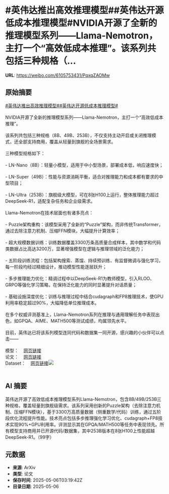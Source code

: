 # #英伟达推出高效推理模型##英伟达开源低成本推理模型#NVIDIA开源了全新的推理模型系列——Llama-Nemotron，主打一个“高效低成本推理”。该系列共包括三种规格（...

**URL**: https://weibo.com/6105753431/PqxqZAOMw

## 原始摘要

<a href="https://m.weibo.cn/search?containerid=231522type%3D1%26t%3D10%26q%3D%23%E8%8B%B1%E4%BC%9F%E8%BE%BE%E6%8E%A8%E5%87%BA%E9%AB%98%E6%95%88%E6%8E%A8%E7%90%86%E6%A8%A1%E5%9E%8B%23&amp;extparam=%23%E8%8B%B1%E4%BC%9F%E8%BE%BE%E6%8E%A8%E5%87%BA%E9%AB%98%E6%95%88%E6%8E%A8%E7%90%86%E6%A8%A1%E5%9E%8B%23" data-hide=""><span class="surl-text">#英伟达推出高效推理模型#</span></a><a href="https://m.weibo.cn/search?containerid=231522type%3D1%26t%3D10%26q%3D%23%E8%8B%B1%E4%BC%9F%E8%BE%BE%E5%BC%80%E6%BA%90%E4%BD%8E%E6%88%90%E6%9C%AC%E6%8E%A8%E7%90%86%E6%A8%A1%E5%9E%8B%23&amp;extparam=%23%E8%8B%B1%E4%BC%9F%E8%BE%BE%E5%BC%80%E6%BA%90%E4%BD%8E%E6%88%90%E6%9C%AC%E6%8E%A8%E7%90%86%E6%A8%A1%E5%9E%8B%23" data-hide=""><span class="surl-text">#英伟达开源低成本推理模型#</span></a><br><br>NVIDIA开源了全新的推理模型系列——Llama-Nemotron，主打一个“高效低成本推理”。<br><br>该系列共包括三种规格（8B、49B、253B），不仅支持主动开启或关闭推理模式，还全部支持商用，覆盖从轻量到旗舰的全场景需求。<br><br>三种模型规格如下：<br><br>- LN-Nano（8B）：轻量小模型，适用于中小型场景，部署成本低，响应速度快；<br><br>- LN-Super（49B）：性能与资源消耗平衡，适合对推理能力和成本都有要求的中型项目；<br><br>- LN-Ultra（253B）：旗舰级大模型，可在8张H100上运行，整体推理能力超过DeepSeek-R1，适配复杂任务和企业级需求。<br><br>Llama-Nemotron在技术层面也有诸多亮点：<br><br>- Puzzle架构重构：该模型采用了全新的“Puzzle”架构，而非传统Transformer，通过去除注意力机制、压缩FFN模块，大幅提升计算效率；<br>    <br>- 超大规模数据训练：训练数据覆盖3300万条高质量合成样本，其中数学和代码类数据占比高达3200万，显著增强模型在逻辑与推理领域的泛化能力；<br>    <br>- 五阶段训练流程：包括架构搜索、蒸馏、持续预训练、有监督微调与强化学习，每一阶段均经过精细设计，推动模型性能逐层跃升；<br>    <br>- 多步推理能力优化：精调过程中以DeepSeek-R1为教师模型，引入RLOO、GRPO等强化学习策略，在保持泛化能力的同时显著提升对话质量；<br>    <br>- 基础设施深度优化：训练与推理过程中结合cudagraph和FP8推理技术，使GPU利用率稳定超过90%，大幅降低单位推理成本。<br><br>在多个权威评测基准上，Llama-Nemotron系列在推理与通用理解任务中表现出色，如GPQA、AIME、MATH500等测试成绩，均属领先水平。<br><br>目前，英伟达已将该系列模型连同代码和数据集一同开源，感兴趣的小伙伴可以点击——<br><br>模型：<a href="https://weibo.cn/sinaurl?u=https%3A%2F%2Fhuggingface.co%2Fcollections%2Fnvidia%2Fllama-nemotron-67d92346030a2691293f200b" data-hide=""><span class="url-icon"><img style="width: 1rem;height: 1rem" src="https://h5.sinaimg.cn/upload/2015/09/25/3/timeline_card_small_web_default.png" referrerpolicy="no-referrer"></span><span class="surl-text">网页链接</span></a><br>论文：<a href="https://weibo.cn/sinaurl?u=https%3A%2F%2Farxiv.org%2Fabs%2F2505.00949" data-hide=""><span class="url-icon"><img style="width: 1rem;height: 1rem" src="https://h5.sinaimg.cn/upload/2015/09/25/3/timeline_card_small_web_default.png" referrerpolicy="no-referrer"></span><span class="surl-text">网页链接</span></a><br>Dataset：<a href="https://weibo.cn/sinaurl?u=https%3A%2F%2Fhuggingface.co%2Fdatasets%2Fnvidia%2FLlama-Nemotron-Post-Training-Dataset" data-hide=""><span class="url-icon"><img style="width: 1rem;height: 1rem" src="https://h5.sinaimg.cn/upload/2015/09/25/3/timeline_card_small_web_default.png" referrerpolicy="no-referrer"></span><span class="surl-text">网页链接</span></a><img style="" src="https://tvax4.sinaimg.cn/large/006Fd7o3gy1i15k8sci5aj31ls0tkk8n.jpg" referrerpolicy="no-referrer"><br><br>

## AI 摘要

英伟达开源了高效低成本推理模型系列Llama-Nemotron，包含8B/49B/253B三种规格，覆盖轻量到旗舰级需求。该系列采用创新的Puzzle架构（去除注意力机制、压缩FFN模块），基于3300万高质量数据（侧重数学/代码）训练，通过五阶段优化流程提升性能。技术亮点包括多步推理强化学习优化、cudagraph+FP8技术实现90%+GPU利用率。评测显示其在GPQA/MATH500等任务中表现领先。所有模型支持商用并已开源代码/数据集，其中253B版本在8张H100上性能超越DeepSeek-R1。（99字）

## 元数据

- **来源**: ArXiv
- **类型**: 论文
- **保存时间**: 2025-05-06T03:19:42Z
- **目录日期**: 2025-05-06
